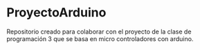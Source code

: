 # ProyectoArduino
Repositorio creado para colaborar con el proyecto de la clase de programación 3 que se basa en micro controladores con arduino.
